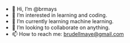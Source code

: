 - 👋 Hi, I’m @brmays
- 👀 I’m interested in learning and coding.
- 🌱 I’m currently learning machine learning.
- 💞️ I’m looking to collaborate on anything.
- 📫 How to reach me: brudellmaye@gmail.com

<!---
brmays/brmays is a ✨ special ✨ repository because its `README.md` (this file) appears on your GitHub profile.
You can click the Preview link to take a look at your changes.
--->
